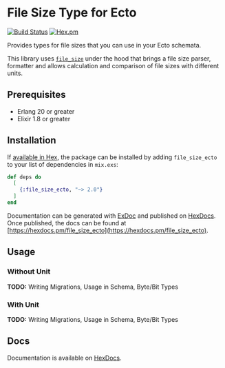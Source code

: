 # File Size Type for Ecto

[![Build Status](https://travis-ci.org/tlux/file_size_ecto.svg?branch=master)](https://travis-ci.org/tlux/file_size_ecto)
[![Hex.pm](https://img.shields.io/hexpm/v/file_size_ecto.svg)](https://hex.pm/packages/file_size_ecto)

Provides types for file sizes that you can use in your Ecto schemata.

This library uses [`file_size`](https://hexdocs.pm/file_size) under the hood
that brings a file size parser, formatter and allows calculation and comparison
of file sizes with different units.

## Prerequisites

* Erlang 20 or greater
* Elixir 1.8 or greater

## Installation

If [available in Hex](https://hex.pm/docs/publish), the package can be installed
by adding `file_size_ecto` to your list of dependencies in `mix.exs`:

```elixir
def deps do
  [
    {:file_size_ecto, "~> 2.0"}
  ]
end
```

Documentation can be generated with [ExDoc](https://github.com/elixir-lang/ex_doc)
and published on [HexDocs](https://hexdocs.pm). Once published, the docs can
be found at [https://hexdocs.pm/file_size_ecto](https://hexdocs.pm/file_size_ecto).

## Usage

### Without Unit

**TODO:** Writing Migrations, Usage in Schema, Byte/Bit Types

### With Unit

**TODO:** Writing Migrations, Usage in Schema, Byte/Bit Types

## Docs

Documentation is available on [HexDocs](https://hexdocs.pm/file_size_ecto).

